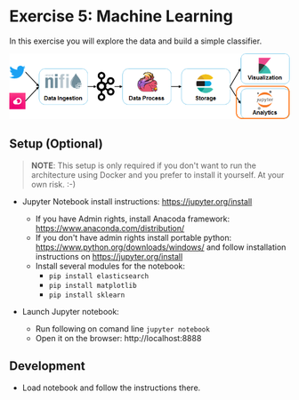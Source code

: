 # Exercise 5: Machine Learning

In this exercise you will explore the data and build a simple classifier.

![Exercise architecture](../img/architecture_exercise5.png)

## Setup (Optional)

> **NOTE**: This setup is only required if you don't want to run the architecture using Docker and you prefer to install it yourself. At your own risk. :-)

* Jupyter Notebook install instructions: https://jupyter.org/install
	* If you have Admin rights, install Anacoda framework: https://www.anaconda.com/distribution/
	* If you don't have admin rights install portable python: https://www.python.org/downloads/windows/ and follow installation instructions on https://jupyter.org/install
	* Install several  modules for the notebook:
		* `pip install elasticsearch`
		* `pip install matplotlib`
		* `pip install sklearn`

* Launch Jupyter notebook:
  * Run following on comand line `jupyter notebook`
  * Open it on the browser: http://localhost:8888

## Development

* Load notebook and follow the instructions there.
